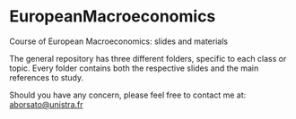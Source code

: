 # EuropeanMacroeconomics
Course of European Macroeconomics: slides and materials


The general repository has three different folders, specific to each class or topic. Every folder contains both the respective slides and the main references to study.

Should you have any concern, please feel free to contact me at: aborsato@unistra.fr

